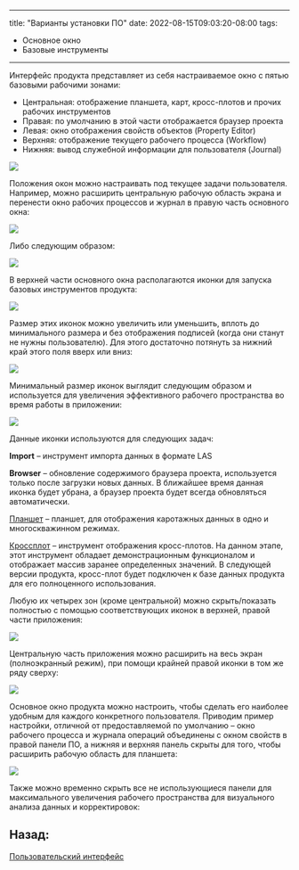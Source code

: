 
---
title: "Варианты установки ПО"
date: 2022-08-15T09:03:20-08:00
tags:
- Основное окно
- Базовые инструменты
---


Интерфейс продукта представляет из себя настраиваемое окно с пятью базовыми рабочими зонами:  

* Центральная: отображение планшета, карт, кросс-плотов и прочих рабочих инструментов  
* Правая: по умолчанию в этой части отображается браузер проекта  
* Левая: окно отображения свойств объектов (Property Editor)  
* Верхняя: отображение текущего рабочего процесса (Workflow)  
* Нижняя: вывод служебной информации для пользователя (Journal)

![](https://gamma-wellbore.com/wp-content/uploads/2023/02/image2-1024x618.png)

Положения окон можно настраивать под текущее задачи пользователя. Например, можно расширить центральную рабочую область экрана и перенести окно рабочих процессов и журнал в правую часть основного окна:

![](https://gamma-wellbore.com/wp-content/uploads/2023/02/image3-1024x619.png)

Либо следующим образом:

![](http://gamma-wellbore.com/wp-content/uploads/2023/02/image4.png)

В верхней части основного окна располагаются иконки для запуска базовых инструментов продукта:

![](http://gamma-wellbore.com/wp-content/uploads/2023/02/image5.png)

Размер этих иконок можно увеличить или уменьшить, вплоть до минимального размера и без отображения подписей (когда они станут не нужны пользователю). Для этого достаточно потянуть за нижний край этого поля вверх или вниз:

![](http://gamma-wellbore.com/wp-content/uploads/2023/02/image6.png)

Минимальный размер иконок выглядит следующим образом и используется для увеличения эффективного рабочего пространства во время работы в приложении:

![](http://gamma-wellbore.com/wp-content/uploads/2023/02/image7.png)

Данные иконки используются для следующих задач:

**Import** – инструмент импорта данных в формате LAS

**Browser** – обновление содержимого браузера проекта, используется только после загрузки новых данных. В ближайшее время данная иконка будет убрана, а браузер проекта будет всегда обновляться автоматически.

[Планшет](Пользовательский%20интерфейс/Планшет.md) – планшет, для отображения каротажных данных в одно и многоскважинном режимах.

[Кроссплот](Пользовательский%20интерфейс/Кроссплот.md) – инструмент отображения кросс-плотов. На данном этапе, этот инструмент обладает демонстрационным функционалом и отображает массив заранее определенных значений. В следующей версии продукта, кросс-плот будет подключен к базе данных продукта для его полноценного использования.

Любую их четырех зон (кроме центральной) можно скрыть/показать полностью с помощью соответствующих иконок в верхней, правой части приложения:

![](http://gamma-wellbore.com/wp-content/uploads/2023/02/image8.png)

Центральную часть приложения можно расширить на весь экран (полноэкранный режим), при помощи крайней правой иконки в том же ряду сверху:

![](http://gamma-wellbore.com/wp-content/uploads/2023/02/image9.png)

Основное окно продукта можно настроить, чтобы сделать его наиболее удобным для каждого конкретного пользователя. Приводим пример настройки, отличной от предоставляемой по умолчанию – окно рабочего процесса и журнала операций объединены с окном свойств в правой панели ПО, а нижняя и верхняя панель скрыты для того, чтобы расширить рабочую область для планшета:

![](http://gamma-wellbore.com/wp-content/uploads/2023/02/image10.png)

Также можно временно скрыть все не использующиеся панели для максимального увеличения рабочего пространства для визуального анализа данных и корректировок:



## Назад:

[Пользовательский интерфейс](Пользовательский%20интерфейс/_Пользовательский%20интерфейс.md)